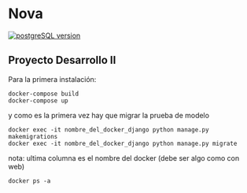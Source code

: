 
# Nova 

[![postgreSQL version](https://img.shields.io/badge/Django-v2.0_v3.0-purple.svg?style=flat-square)](https://www.postgresql.org/)

## Proyecto Desarrollo II 

Para la primera instalación:

```
docker-compose build
docker-compose up
```

y como es la primera vez hay que migrar la prueba de modelo

```
docker exec -it nombre_del_docker_django python manage.py makemigrations
docker exec -it nombre_del_docker_django python manage.py migrate
```

nota: ultima columna es el nombre del docker (debe ser algo como con web)

```
docker ps -a
```